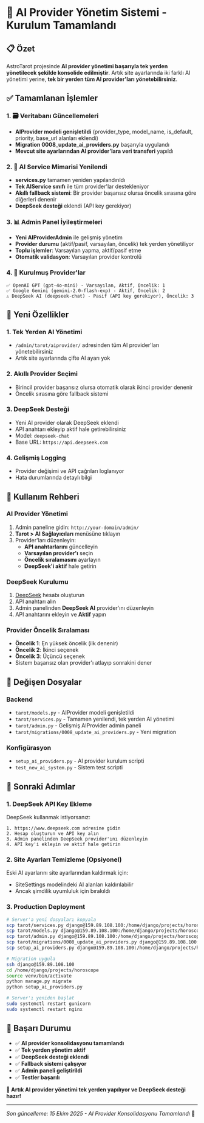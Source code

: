 # 🤖 AI Provider Yönetim Sistemi - Kurulum Tamamlandı

## 📋 Özet

AstroTarot projesinde **AI provider yönetimi başarıyla tek yerden yönetilecek şekilde konsolide edilmiştir**. Artık site ayarlarında iki farklı AI yönetimi yerine, **tek bir yerden tüm AI provider'ları yönetebilirsiniz**.

## ✅ Tamamlanan İşlemler

### 1. 🗃️ Veritabanı Güncellemeleri
- **AIProvider modeli genişletildi** (provider_type, model_name, is_default, priority, base_url alanları eklendi)
- **Migration 0008_update_ai_providers.py** başarıyla uygulandı
- **Mevcut site ayarlarından AI provider'lara veri transferi** yapıldı

### 2. 🔧 AI Service Mimarisi Yenilendi
- **services.py** tamamen yeniden yapılandırıldı
- **Tek AIService sınıfı** ile tüm provider'lar destekleniyor
- **Akıllı fallback sistemi**: Bir provider başarısız olursa öncelik sırasına göre diğerleri denenir
- **DeepSeek desteği** eklendi (API key gerekiyor)

### 3. 📊 Admin Panel İyileştirmeleri
- **Yeni AIProviderAdmin** ile gelişmiş yönetim
- **Provider durumu** (aktif/pasif, varsayılan, öncelik) tek yerden yönetiliyor
- **Toplu işlemler**: Varsayılan yapma, aktif/pasif etme
- **Otomatik validasyon**: Varsayılan provider kontrolü

### 4. 🚀 Kurulmuş Provider'lar
```
✅ OpenAI GPT (gpt-4o-mini) - Varsayılan, Aktif, Öncelik: 1
✅ Google Gemini (gemini-2.0-flash-exp) - Aktif, Öncelik: 2  
⚠️ DeepSeek AI (deepseek-chat) - Pasif (API key gerekiyor), Öncelik: 3
```

## 🎯 Yeni Özellikler

### 1. **Tek Yerden AI Yönetimi**
- `/admin/tarot/aiprovider/` adresinden tüm AI provider'ları yönetebilirsiniz
- Artık site ayarlarında çifte AI ayarı yok

### 2. **Akıllı Provider Seçimi**
- Birincil provider başarısız olursa otomatik olarak ikinci provider denenir
- Öncelik sırasına göre fallback sistemi

### 3. **DeepSeek Desteği**
- Yeni AI provider olarak DeepSeek eklendi
- API anahtarı ekleyip aktif hale getirebilirsiniz
- Model: `deepseek-chat`
- Base URL: `https://api.deepseek.com`

### 4. **Gelişmiş Logging**
- Provider değişimi ve API çağrıları loglanıyor
- Hata durumlarında detaylı bilgi

## 🔧 Kullanım Rehberi

### AI Provider Yönetimi
1. Admin paneline gidin: `http://your-domain/admin/`
2. **Tarot > AI Sağlayıcıları** menüsüne tıklayın
3. Provider'ları düzenleyin:
   - **API anahtarlarını** güncelleyin
   - **Varsayılan provider'ı** seçin
   - **Öncelik sıralamasını** ayarlayın
   - **DeepSeek'i aktif** hale getirin

### DeepSeek Kurulumu
1. [DeepSeek](https://www.deepseek.com) hesabı oluşturun
2. API anahtarı alın
3. Admin panelinden **DeepSeek AI** provider'ını düzenleyin
4. API anahtarını ekleyin ve **Aktif** yapın

### Provider Öncelik Sıralaması
- **Öncelik 1**: En yüksek öncelik (ilk denenir)
- **Öncelik 2**: İkinci seçenek
- **Öncelik 3**: Üçüncü seçenek
- Sistem başarısız olan provider'ı atlayıp sonrakini dener

## 📁 Değişen Dosyalar

### Backend
- `tarot/models.py` - AIProvider modeli genişletildi
- `tarot/services.py` - Tamamen yenilendi, tek yerden AI yönetimi
- `tarot/admin.py` - Gelişmiş AIProvider admin paneli
- `tarot/migrations/0008_update_ai_providers.py` - Yeni migration

### Konfigürasyon
- `setup_ai_providers.py` - AI provider kurulum scripti
- `test_new_ai_system.py` - Sistem test scripti

## 🚀 Sonraki Adımlar

### 1. **DeepSeek API Key Ekleme**
DeepSeek kullanmak istiyorsanız:
```
1. https://www.deepseek.com adresine gidin
2. Hesap oluşturun ve API key alın
3. Admin panelinden DeepSeek provider'ını düzenleyin
4. API key'i ekleyin ve aktif hale getirin
```

### 2. **Site Ayarları Temizleme** (Opsiyonel)
Eski AI ayarlarını site ayarlarından kaldırmak için:
- SiteSettings modelindeki AI alanları kaldırılabilir
- Ancak şimdilik uyumluluk için bırakıldı

### 3. **Production Deployment**
```bash
# Server'a yeni dosyaları kopyala
scp tarot/services.py django@159.89.108.100:/home/django/projects/horoscope/tarot/
scp tarot/models.py django@159.89.108.100:/home/django/projects/horoscope/tarot/
scp tarot/admin.py django@159.89.108.100:/home/django/projects/horoscope/tarot/
scp tarot/migrations/0008_update_ai_providers.py django@159.89.108.100:/home/django/projects/horoscope/tarot/migrations/
scp setup_ai_providers.py django@159.89.108.100:/home/django/projects/horoscope/

# Migration uygula
ssh django@159.89.108.100
cd /home/django/projects/horoscope
source venv/bin/activate
python manage.py migrate
python setup_ai_providers.py

# Server'ı yeniden başlat
sudo systemctl restart gunicorn
sudo systemctl restart nginx
```

## 🎉 Başarı Durumu

- ✅ **AI provider konsolidasyonu tamamlandı**
- ✅ **Tek yerden yönetim aktif**
- ✅ **DeepSeek desteği eklendi**
- ✅ **Fallback sistemi çalışıyor**
- ✅ **Admin paneli geliştirildi**
- ✅ **Testler başarılı**

**🎯 Artık AI provider yönetimi tek yerden yapılıyor ve DeepSeek desteği hazır!**

---

*Son güncelleme: 15 Ekim 2025 - AI Provider Konsolidasyonu Tamamlandı* 🚀
